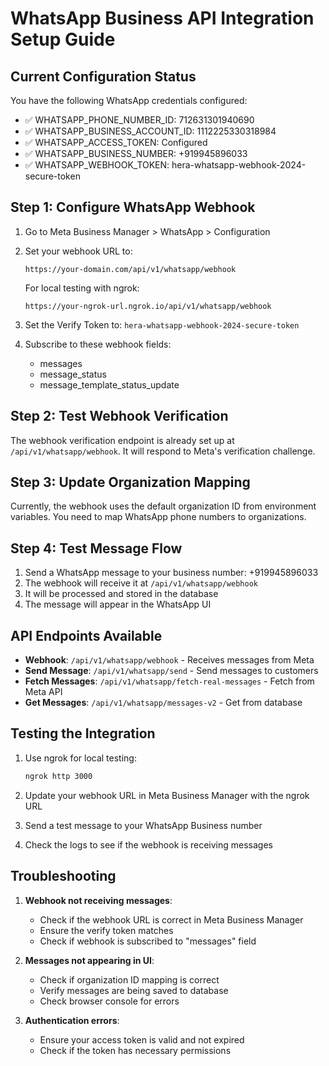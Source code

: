 # WhatsApp Business API Integration Setup Guide

## Current Configuration Status

You have the following WhatsApp credentials configured:
- ✅ WHATSAPP_PHONE_NUMBER_ID: 712631301940690
- ✅ WHATSAPP_BUSINESS_ACCOUNT_ID: 1112225330318984
- ✅ WHATSAPP_ACCESS_TOKEN: Configured
- ✅ WHATSAPP_BUSINESS_NUMBER: +919945896033
- ✅ WHATSAPP_WEBHOOK_TOKEN: hera-whatsapp-webhook-2024-secure-token

## Step 1: Configure WhatsApp Webhook

1. Go to Meta Business Manager > WhatsApp > Configuration
2. Set your webhook URL to:
   ```
   https://your-domain.com/api/v1/whatsapp/webhook
   ```
   For local testing with ngrok:
   ```
   https://your-ngrok-url.ngrok.io/api/v1/whatsapp/webhook
   ```

3. Set the Verify Token to: `hera-whatsapp-webhook-2024-secure-token`

4. Subscribe to these webhook fields:
   - messages
   - message_status
   - message_template_status_update

## Step 2: Test Webhook Verification

The webhook verification endpoint is already set up at `/api/v1/whatsapp/webhook`. It will respond to Meta's verification challenge.

## Step 3: Update Organization Mapping

Currently, the webhook uses the default organization ID from environment variables. You need to map WhatsApp phone numbers to organizations.

## Step 4: Test Message Flow

1. Send a WhatsApp message to your business number: +919945896033
2. The webhook will receive it at `/api/v1/whatsapp/webhook`
3. It will be processed and stored in the database
4. The message will appear in the WhatsApp UI

## API Endpoints Available

- **Webhook**: `/api/v1/whatsapp/webhook` - Receives messages from Meta
- **Send Message**: `/api/v1/whatsapp/send` - Send messages to customers
- **Fetch Messages**: `/api/v1/whatsapp/fetch-real-messages` - Fetch from Meta API
- **Get Messages**: `/api/v1/whatsapp/messages-v2` - Get from database

## Testing the Integration

1. Use ngrok for local testing:
   ```bash
   ngrok http 3000
   ```

2. Update your webhook URL in Meta Business Manager with the ngrok URL

3. Send a test message to your WhatsApp Business number

4. Check the logs to see if the webhook is receiving messages

## Troubleshooting

1. **Webhook not receiving messages**: 
   - Check if the webhook URL is correct in Meta Business Manager
   - Ensure the verify token matches
   - Check if webhook is subscribed to "messages" field

2. **Messages not appearing in UI**:
   - Check if organization ID mapping is correct
   - Verify messages are being saved to database
   - Check browser console for errors

3. **Authentication errors**:
   - Ensure your access token is valid and not expired
   - Check if the token has necessary permissions